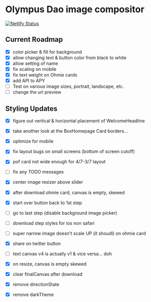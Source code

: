 # Olympus Dao image compositor

[![Netlify Status](https://api.netlify.com/api/v1/badges/92a140a3-d170-4b8f-b19c-30cc2ebf1e90/deploy-status)](https://app.netlify.com/sites/sharp-lichterman-549b48/deploys)

## Current Roadmap

- [x] color picker & fill for background
- [x] allow changing text & button color from black to white
- [x] allow setting of name
- [x] fix scaling on mobile
- [X] fix text weight on Ohmie cards
- [X] add API to APY
- [ ] Test on various image sizes, portrait, landscape, etc.
- [ ] change the url preview

## Styling Updates

- [X] figure out vertical & horizontal placement of WelcomeHeadline
- [X] take another look at the BoxHomepage Card borders...

- [X] optimize for mobile
- [X] fix layout bugs on small screens (bottom of screen cutoff)
- [X] pof card not wide enough for 4/7-3/7 layout
- [ ] fix any TODO messages

- [X] center image resizer above slider
- [X] after download ohmie card, canvas is empty, skewed

- [X] start over button back to 1st step
- [ ] go to last step (disable background image picker)
- [ ] download step styles for ios non safari
- [ ] super narrow image doesn't scale UP (it shoudl) on ohmie card

- [X] share on twitter button

- [ ] text canvas v4 is actually v1 & vice versa... doh

- [X] on resize, canvas is empty skewed
- [X] clear finalCanvas after download

- [X] remove directionState
- [X] remove darkTheme
